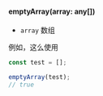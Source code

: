 #### emptyArray(array: any[])

- `array` 数组

例如，这么使用

``` typescript
const test = [];

emptyArray(test); 
// true

```
